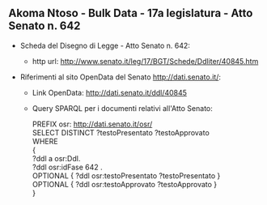 ## Akoma Ntoso - Bulk Data - 17a legislatura - Atto Senato n. 642 ##

* Scheda del Disegno di Legge - Atto Senato n. 642:
	* http url: http://www.senato.it/leg/17/BGT/Schede/Ddliter/40845.htm

* Riferimenti al sito OpenData del Senato http://dati.senato.it/:
	* Link OpenData: http://dati.senato.it/ddl/40845
	* Query SPARQL per i documenti relativi all'Atto Senato:

        PREFIX osr: <http://dati.senato.it/osr/>  
		SELECT DISTINCT ?testoPresentato ?testoApprovato  
		WHERE  
		{  
		    ?ddl a osr:Ddl.  
		    ?ddl osr:idFase 642 .  
		    OPTIONAL { ?ddl osr:testoPresentato ?testoPresentato }  
		    OPTIONAL { ?ddl osr:testoApprovato ?testoApprovato }  
		}
		